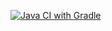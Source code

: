 [![Java CI with Gradle](https://github.com/Wassupjes/AqaWeb/actions/workflows/gradle.yml/badge.svg)](https://github.com/Wassupjes/AqaWeb/actions/workflows/gradle.yml)